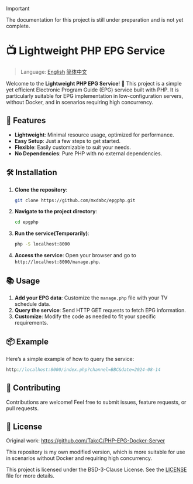 > [!IMPORTANT]  
> The documentation for this project is still under preparation and is not yet complete. 

# 📺 Lightweight PHP EPG Service

> Language: [English](README.md)   [简体中文](README_zh-CN.md) 

Welcome to the **Lightweight PHP EPG Service**! 🎉 This project is a simple yet efficient Electronic Program Guide (EPG) service built with PHP. It is particularly suitable for EPG implementation in low-configuration servers, without Docker, and in scenarios requiring high concurrency.

## 🚀 Features

- **Lightweight**: Minimal resource usage, optimized for performance.
- **Easy Setup**: Just a few steps to get started.
- **Flexible**: Easily customizable to suit your needs.
- **No Dependencies**: Pure PHP with no external dependencies.

## 🛠️ Installation

1. **Clone the repository**:
   ```bash
   git clone https://github.com/mxdabc/epgphp.git
   ```
2. **Navigate to the project directory**:
   ```bash
   cd epgphp
   ```
3. **Run the service(Temporarily)**:
   ```bash
   php -S localhost:8000
   ```
4. **Access the service**:
   Open your browser and go to `http://localhost:8000/manage.php`.

## 📚 Usage

1. **Add your EPG data**: Customize the `manage.php` file with your TV schedule data.
2. **Query the service**: Send HTTP GET requests to fetch EPG information.
3. **Customize**: Modify the code as needed to fit your specific requirements.

## 📦 Example

Here’s a simple example of how to query the service:

```php
http://localhost:8000/index.php?channel=BBC&date=2024-08-14
```

## 👥 Contributing

Contributions are welcome! Feel free to submit issues, feature requests, or pull requests.

## 📝 License

Original work: https://github.com/TakcC/PHP-EPG-Docker-Server

This repository is my own modified version, which is more suitable for use in scenarios without Docker and requiring high concurrency.

This project is licensed under the BSD-3-Clause License. See the [LICENSE](LICENSE) file for more details.

